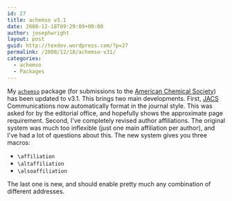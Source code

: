 ```yaml
---
id: 27
title: achemso v3.1
date: 2008-12-18T09:29:09+00:00
author: josephwright
layout: post
guid: http://texdev.wordpress.com/?p=27
permalink: /2008/12/18/achemso-v31/
categories:
  - achemso
  - Packages
---
```

My [`achemso`](https://ctan.org/pkg/achemso) package (for submissions to the [American Chemical Society](http://www.acs.org)) has been updated to v3.1. This brings two main developments. First, [JACS ](http://pubs.acs.org/journal/jacsat)Communications now automatically format in the journal style. This was asked for by the editorial office, and hopefully shows the approximate page requirement. Second, I've completely revised author affiliations. The original system was much too inflexible (just one main affiliation per author), and I've had a lot of questions about this. The new system gives you three macros:

- `\affiliation`
- `\altaffiliation`
- `\alsoaffiliation`

The last one is new, and should enable pretty much any combination of different addresses.
